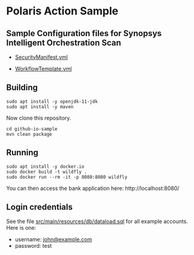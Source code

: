 # Polaris Action Sample

## Sample Configuration files for Synopsys Intelligent Orchestration Scan

- [SecurityManifest.yml](https://github.com/devsecops-test/io-prescription/blob/master/2020.09.01/SecurityManifest.yml)

- [WorkflowTemplate.yml](https://github.com/devsecops-test/io-prescription/blob/master/2020.09.01/WorkflowTemplate.yml)

## Building

```
sudo apt install -y openjdk-11-jdk
sudo apt install -y maven
```

Now clone this repository.

```
cd github-io-sample
mvn clean package
```

## Running

```
sudo apt install -y docker.io
sudo docker build -t wildfly .
sudo docker run --rm -it -p 8080:8080 wildfly
```

You can then access the bank application here: http://localhost:8080/

## Login credentials

See the file [src/main/resources/db/dataload.sql](src/main/resources/db/dataload.sql) for all example accounts. Here is one:

- username: john@example.com
- password: test
